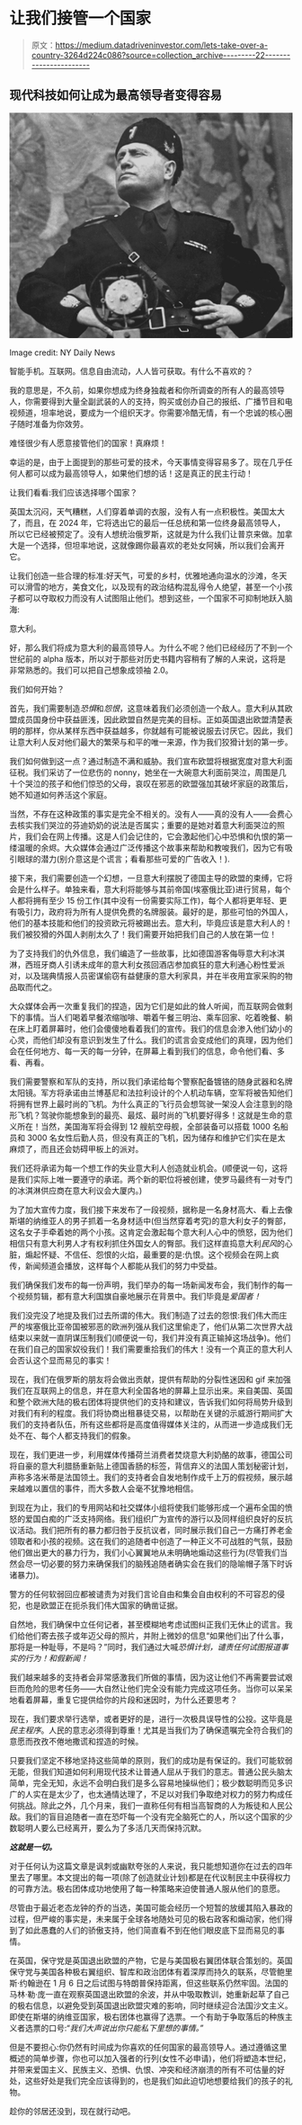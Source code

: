 # 让我们接管一个国家

> 原文：<https://medium.datadriveninvestor.com/lets-take-over-a-country-3264d224c086?source=collection_archive---------22----------------------->

## 现代科技如何让成为最高领导者变得容易

![](img/e6cd50577bd65a979f12ad2a8500803b.png)

Image credit: NY Daily News

智能手机。互联网。信息自由流动，人人皆可获取。有什么不喜欢的？

我的意思是，不久前，如果你想成为终身独裁者和你所调查的所有人的最高领导人，你需要得到大量全副武装的人的支持，购买或创办自己的报纸、广播节目和电视频道，坦率地说，要成为一个组织天才。你需要冷酷无情，有一个忠诚的核心圈子随时准备为你效劳。

难怪很少有人愿意接管他们的国家！真麻烦！

幸运的是，由于上面提到的那些可爱的技术，今天事情变得容易多了。现在几乎任何人都可以成为最高领导人，如果他们想的话！这是真正的民主行动！

让我们看看:我们应该选择哪个国家？

英国太沉闷，天气糟糕，人们穿着单调的衣服，没有人有一点积极性。美国太大了，而且，在 2024 年，它将选出它的最后一任总统和第一位终身最高领导人，所以它已经被预定了。没有人想统治俄罗斯，这就是为什么我们让普京来做。加拿大是一个选择，但坦率地说，这就像踢你最喜欢的老处女阿姨，所以我们会离开它。

让我们创造一些合理的标准:好天气，可爱的乡村，优雅地通向温水的沙滩，冬天可以滑雪的地方，美食文化，以及现有的政治结构混乱得令人绝望，甚至一个小孩子都可以夺取权力而没有人试图阻止他们。想到这些，一个国家不可抑制地跃入脑海:

意大利。

好，那么我们将成为意大利的最高领导人。为什么不呢？他们已经经历了不到一个世纪前的 alpha 版本，所以对于那些对历史书籍内容稍有了解的人来说，这将是非常熟悉的。我们可以把自己想象成领袖 2.0。

我们如何开始？

首先，我们需要制造*恐惧*和*怨恨*，这意味着我们必须创造一个敌人。意大利从其欧盟成员国身份中获益匪浅，因此欧盟自然是完美的目标。正如英国退出欧盟清楚表明的那样，你从某样东西中获益越多，你就越有可能被说服去讨厌它。因此，我们让意大利人反对他们最大的繁荣与和平的唯一来源，作为我们狡猾计划的第一步。

我们如何做到这一点？通过制造不满和威胁。我们宣布欧盟将根据宽度对意大利面征税。我们采访了一位悲伤的 nonny，她坐在一大碗意大利面前哭泣，周围是几十个哭泣的孩子和他们惊恐的父母，哀叹在邪恶的欧盟强加其破坏家庭的政策后，她不知道如何养活这个家庭。

当然，不存在这种政策的事实是完全不相关的。没有人——真的没有人——会费心去核实我们哭泣的芬迪奶奶的说法是否属实；重要的是她对着意大利面哭泣的照片，我们会在网上传播。这是人们会记住的，它会激起他们心中恐惧和仇恨的第一缕温暖的余烬。大众媒体会通过广泛传播这个故事来帮助和教唆我们，因为它有吸引眼球的潜力(别介意这是个谎言；看看那些可爱的广告收入！).

接下来，我们需要创造一个幻想，一旦意大利摆脱了德国主导的欧盟的束缚，它将会是什么样子。单独来看，意大利将能够与其前帝国(埃塞俄比亚)进行贸易，每个人都将拥有至少 15 份工作(其中没有一份需要实际工作)，每个人都将更年轻、更有吸引力，政府将为所有人提供免费的名牌服装。最好的是，那些可怕的外国人，他们的基本技能和他们的投资欧元将被踢出去。意大利，毕竟应该是意大利人的！我们被狡猾的外国人剥削太久了！我们需要开始把我们自己的人放在第一位！

为了支持我们的仇外信息，我们编造了一些故事，比如德国游客侮辱意大利冰淇淋，西班牙商人引诱未成年的意大利女孩回酒店参加疯狂的意大利通心粉性爱派对，以及瑞典情报人员密谋偷窃有益健康的意大利家具，并在半夜用宜家采购的物品取而代之。

大众媒体会再一次重复我们的捏造，因为它们是如此的耸人听闻，而互联网会做剩下的事情。当人们喝着早餐浓缩咖啡、嚼着午餐三明治、乘车回家、吃着晚餐、躺在床上盯着屏幕时，他们会傻傻地看着我们的宣传。我们的信息会渗入他们幼小的心灵，而他们却没有意识到发生了什么。我们的谎言会变成他们的真理，因为他们会在任何地方、每一天的每一分钟，在屏幕上看到我们的信息，命令他们看、多看、再看。

我们需要警察和军队的支持，所以我们承诺给每个警察配备镀铬的随身武器和名牌太阳镜。军方将承诺由兰博基尼和法拉利设计的个人机动车辆，空军将被告知他们将拥有世界上最时尚的飞机。为什么真正的飞行员会想驾驶一架没人会注意到的隐形飞机？驾驶你能想象到的最亮、最炫、最时尚的飞机要好得多！这就是生命的意义所在！当然，美国海军将会得到 12 艘航空母舰，全部装备可以搭载 1000 名船员和 3000 名女性后勤人员，但没有真正的飞机，因为储存和维护它们实在是太麻烦了，而且还会妨碍甲板上的派对。

我们还将承诺为每一个想工作的失业意大利人创造就业机会。(顺便说一句，这将是我们实际上唯一要遵守的承诺。两个新的职位将被创建，使罗马最终有一对专门的冰淇淋供应商在意大利议会大厦内。)

为了加大宣传力度，我们接下来发布了一段视频，据称是一名身材高大、看上去像斯堪的纳维亚人的男子抓着一名身材适中(但当然穿着考究)的意大利女子的臀部，这名女子手牵着她的两个小孩。这肯定会激起每个意大利人心中的愤怒，因为他们相信只有意大利男人才有权利抓住外国女人的臀部。我们这样直捣意大利*民风*的心脏，煽起怀疑、不信任、怨恨的火焰，最重要的是:仇恨。这个视频会在网上疯传，新闻频道会播放，这样每个人都能从我们的努力中受益。

我们确保我们发布的每一份声明，我们举办的每一场新闻发布会，我们制作的每一个视频剪辑，都有意大利国旗自豪地展示在背景中。我们毕竟是*爱国者！*

我们没完没了地提及我们过去所谓的伟大。我们制造了过去的怨恨:我们伟大而庄严的埃塞俄比亚帝国被邪恶的欧洲列强从我们这里偷走了，他们从第二次世界大战结束以来就一直阴谋压制我们(顺便说一句，我们并没有真正输掉这场战争)。他们在我们自己的国家奴役我们！我们需要重拾我们的伟大！没有一个真正的意大利人会否认这个显而易见的事实！

现在，我们在俄罗斯的朋友将会做出贡献，提供有帮助的分裂性迷因和 gif 来加强我们在互联网上的信息，并在意大利全国各地的屏幕上显示出来。来自美国、英国和整个欧洲大陆的极右团体将提供他们的支持和建议，告诉我们如何将局势升级到对我们有利的程度。我们将协商出租暴徒交易，以帮助在关键的示威游行期间扩大我们的支持者队伍，所有这些都将是高度值得媒体关注的，从而进一步造成我们无处不在、每个人都支持我们的假象。

现在，我们更进一步，利用媒体传播荷兰消费者焚烧意大利奶酪的故事，德国公司将自豪的意大利腊肠重新贴上德国香肠的标签，背信弃义的法国人策划秘密计划，声称多洛米蒂是法国领土。我们的支持者会自发地制作成千上万的假视频，展示越来越难以置信的事件，而大多数人会毫不犹豫地相信。

到现在为止，我们的专用网站和社交媒体小组将使我们能够形成一个遍布全国的愤怒的爱国白痴的广泛支持网络。我们组织广为宣传的游行以及同样组织良好的反抗议活动。我们把所有的暴力都归咎于反抗议者，同时展示我们自己一方痛打养老金领取者和小孩的视频。这在我们的追随者中创造了一种正义不可战胜的气氛，鼓励他们做出更大的暴力行为，我们小心翼翼地从未明确地煽动这些行为(尽管我们当然会尽一切必要的努力来确保我们的脑残追随者确实会在我们的隐喻帽子落下时诉诸暴力)。

警方的任何软弱回应都被谴责为对我们言论自由和集会自由权利的不可容忍的侵犯，也是欧盟正在扼杀我们伟大国家的确凿证据。

自然地，我们确保中立任何记者，甚至模糊地考虑试图纠正我们无休止的谎言。我们给他们寄去孩子或年迈父母的照片，并附上微妙的信息“如果他们出了什么事，那将是一种耻辱，不是吗？”同时，我们通过大喊*恐惧计划，谴责任何试图报道事实的行为！*和*假新闻！*

我们越来越多的支持者会非常感激我们所做的事情，因为这让他们不再需要尝试艰巨而危险的思考任务——大自然让他们完全没有能力完成这项任务。当你可以呆呆地看着屏幕，重复它提供给你的片段和迷因时，为什么还要思考？

现在，我们要求举行选举，或者更好的是，进行一次极具误导性的公投。这毕竟是*民主程序*。人民的意志必须得到尊重！尤其是当我们为了确保遗嘱完全符合我们的意愿而孜孜不倦地撒谎和捏造的时候。

只要我们坚定不移地坚持这些简单的原则，我们的成功是有保证的。我们可能软弱无能，但我们知道如何利用现代技术让普通人屈从于我们的意志。普通公民头脑太简单，完全无知，永远不会明白我们是多么容易地操纵他们；极少数聪明而见多识广的人实在是太少了，也太通情达理了，不足以对我们争取绝对权力的努力构成任何挑战。除此之外，几个月来，我们一直称任何有相当高智商的人为叛徒和人民公敌。我们的盲目追随者一直在恐吓每一个没有完全脑死亡的人，所以这个国家的少数聪明人要么已经离开，要么为了多活几天而保持沉默。

***这就是一切。***

对于任何认为这篇文章是讽刺或幽默夸张的人来说，我只能想知道你在过去的四年里去了哪里。本文提出的每一项(除了创造就业计划)都是在代议制民主中获得权力的可靠方法。极右团体成功地使用了每一种策略来迫使普通人服从他们的意愿。

尽管由于最近老态龙钟的乔的当选，美国可能会经历一个短暂的放缓其陷入暴政的过程，但严峻的事实是，未来属于全球各地随处可见的极右政客和煽动家，他们得到了如此愚蠢的人们的骄傲支持，他们简直看不到在他们眼皮底下显而易见的事情。

在英国，保守党是英国退出欧盟的产物，它是与美国极右翼团体联合策划的。英国保守党与美国各种极右翼组织、智库和政治团体有着深厚而持久的联系，尽管鲍里斯·约翰逊在 1 月 6 日之后试图与特朗普保持距离，但这些联系仍然牢固。法国的马林·勒·庞一直在观察英国退出欧盟的余波，并从中吸取教训，她重新起草了自己的极右信息，以避免受到英国退出欧盟灾难的影响，同时继续迎合法国沙文主义。即使在斯堪的纳维亚国家，极右团体也赢得了选票。一个有助于争取落后的种族主义者选票的口号:“*我们大声说出你只能私下里想的事情。”*

但是不要担心:你仍然有时间成为你喜欢的任何国家的最高领导人。通过遵循这里概述的简单步骤，你也可以加入强者的行列(女性不必申请)，他们将塑造本世纪，并带来爱国主义、民族主义、恐惧、仇恨、冲突和经济崩溃的所有不可估量的好处，这些好处是我们完全应该得到的，也是我们如此迫切地想要给我们的孩子的礼物。

趁你的邻居还没到，现在就行动吧。